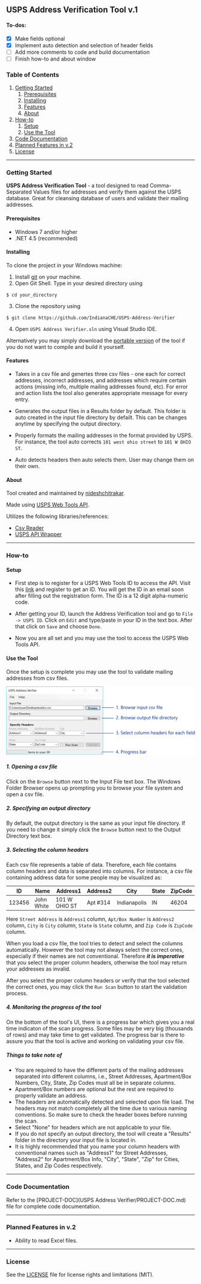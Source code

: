 
## USPS Address Verification Tool v.1

#### To-dos:
- [x] Make fields optional
- [x] Implement auto detection and selection of header fields
- [ ] Add more comments to code and build documentation
- [ ] Finish how-to and about window

### Table of Contents
1. [Getting Started](#getting-started)
   1. [Prerequisites](#prerequisites)
   2. [Installing](#installing)
   3. [Features](#features)
   4. [About](#about)
2. [How-to](#how-to)
   1. [Setup](#setup)
   2. [Use the Tool](#use-the-tool)
3. [Code Documentation](#code-documentation)
4. [Planned Features in v.2](#planned-features)
5. [License](#license)
----

### Getting Started<a name="getting-started" />

**USPS Address Verification Tool** - a tool designed to read Comma-Separated Values files for addresses and verify them against the USPS database.
Great for cleansing database of users and validate their mailing addresses.

#### Prerequisites

- Windows 7 and/or higher
- .NET 4.5 (recommended)

#### Installing

To clone the project in your Windows machine:
1. Install [git](https://desktop.github.com/) on your machine.
2. Open Git Shell. Type in your desired directory using
```
$ cd your_directory
```
3. Clone the repository using
```
$ git clone https://github.com/IndianaCHE/USPS-Address-Verifier
```
4. Open `USPS Address Verifier.sln` using Visual Studio IDE.

Alternatively you may simply download the [portable version](USPS%20Address%20Verifier.exe) of the tool if you do not want to compile and build it yourself.

#### Features

- Takes in a csv file and genertes three csv files - one each for correct addresses, incorrect addresses, and addresses which require certain actions (missing info, multiple mailing addresses found, etc). For error and action lists the tool also generates appropriate message for every entry.

- Generates the output files in a Results folder by default. This folder is auto created in the input file directory by defailt. This can be changes anytime by specifying the output directory.

- Properly formats the mailing addresses in the format provided by USPS. For instance, the tool auto corrects `101 west ohio street` to `101 W OHIO ST`.

- Auto detects headers then auto selects them. User may change them on their own.

#### About

Tool created and maintained by [nideshchitrakar](https://github.com/nideshchitrakar).

Made using [USPS Web Tools API](https://www.usps.com/business/web-tools-apis/welcome.htm).

Utilizes the following libraries/references:
- [Csv Reader](https://www.codeproject.com/Articles/9258/A-Fast-CSV-Reader)
- [USPS API Wrapper](https://www.codeproject.com/Articles/16041/United-States-Postal-Service-USPS-Web-Tools-Wrappe)

----

### How-to

#### Setup

- First step is to register for a USPS Web Tools ID to access the API. Visit this [link](https://www.usps.com/business/web-tools-apis/welcome.htm)
and register to get an ID. You will get the ID in an email soon after filling out the registration form. The ID is a 12 digit alpha-numeric code.

- After getting your ID, launch the Address Verification tool and go to `File -> USPS ID`. Click on `Edit` and type/paste in your ID in the text box.
After that click on `Save` and choose `Done`.

- Now you are all set and you may use the tool to access the USPS Web Tools API.

#### Use the Tool<a name="use-the-tool" />

Once the setup is complete you may use the tool to validate mailing addresses from csv files.

![UI](Resources/UI.png "USPS Address Verification tool UI")

##### 1. Opening a csv file
Click on the `Browse` button next to the Input File text box. The Windows Folder Browser opens up prompting you to
browse your file system and open a csv file.

##### 2. Specifying an output directory
By default, the output directory is the same as your input file directory. If you need to change it simply click the
`Browse` button next to the Output Directory text box.

##### 3. Selecting the column headers
Each csv file represents a table of data. Therefore, each file contains column headers and data is separated into columns. For instance,
a csv file containing address data for some people may be visualized as:

ID     | Name      | Address1      | Address2 | City         | State | ZipCode
-------|-----------|---------------|----------|--------------|-------|---------
123456 |John White | 101 W OHIO ST | Apt #314 | Indianapolis | IN    | 46204

Here `Street Address` is `Address1` column, `Apt/Box Number` is `Address2` column, `City` is `City` column, `State` is `State` column, and
`Zip Code` is `ZipCode` column.

When you load a csv file, the tool tries to detect and select the columns automatically. However the tool may not always select the correct ones,
especially if their names are not conventional. Therefore ***it is imperative*** that you select the proper column headers, otherwise the tool may
return your addresses as invalid.

After you select the proper column headers or verify that the tool selected the correct ones, you may click the `Run Scan` button to start the
validation process.

##### 4. Monitoring the progress of the tool

On the bottom of the tool's UI, there is a progress bar which gives you a real time indicaton of the scan progress. Some files may be very big (thousands of rows) and
may take time to get validated. The progress bar is there to assure you that the tool is active and working on validating your csv file.

##### Things to take note of

- You are required to have the different parts of the mailing addresses separated into different columns, i.e.,
Street Addresses, Apartment/Box Numbers, City, State, Zip Codes must all be in separate columns.
- Apartment/Box numbers are optional but the rest are required to properly validate an address.
- The headers are automatically detected and selected upon file load. The headers may not match completely all the time
due to various naming conventions. So make sure to check the header boxes before running the scan.
- Select "None" for headers which are not applicable to your file.
- If you do not specify an output directory, the tool will create a "Results" folder in the directory your input file is located in.
- It is highly recommended that you name your column headers with conventional names such as "Address1" for Street Addresses, "Address2" for Apartment/Box Info, "City", "State", "Zip" for Cities, States, and Zip Codes respectively.

----

### Code Documentation<a name="code-documentation" />

Refer to the [PROJECT-DOC](USPS Address Verifier/PROJECT-DOC.md) file for complete code documentation.

----

### Planned Features in v.2<a name="planned-features" />

- Ability to read Excel files.

---

### License

See the [LICENSE](LICENSE.md) file for license rights and limitations (MIT).
